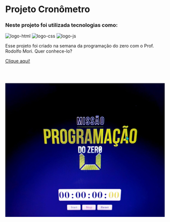 <h1>Projeto Cronômetro</h1>

<h3>Neste projeto foi utilizada tecnologias como:</h3>

<img src="https://img.shields.io/badge/HTML5-E34F26?style=for-the-badge&logo=html5&logoColor=white" alt="logo-html">
<img src="https://img.shields.io/badge/CSS3-1572B6?style=for-the-badge&logo=css3&logoColor=white" alt="logo-css">
<img src="https://img.shields.io/badge/JavaScript-F7DF1E?style=for-the-badge&logo=javascript&logoColor=black" alt="logo-js">

<p>Esse projeto foi criado na semana da programação do zero com o Prof. Rodolfo Mori. Quer conhece-lo?</p>
<a href="https://www.instagram.com/rodolfomorii/"> Clique aqui!

<br><br>

<img src="https://github.com/marcosvinicius1990/CRONOMETRO/blob/master/WhatsApp%20Image%202022-10-09%20at%2019.58.51.jpeg?raw=true" />
